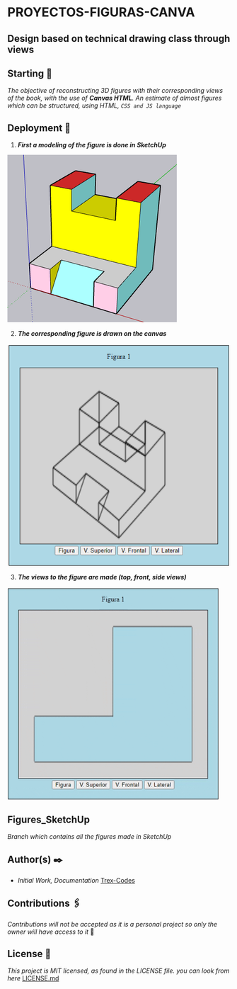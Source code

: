 # PROYECTOS-FIGURAS-CANVA
## Design based on technical drawing class through views

## Starting 📐
_The objective of reconstructing 3D figures with their corresponding views of the book, with the use of **Canvas HTML**. An estimate of almost figures which can be structured, using HTML, `CSS and JS language`_

## Deployment 👾
1. **_First a modeling of the figure is done in SketchUp_**

![img](https://github.com/Trex-Codes/PROYECTOS-FIGURAS-CANVA/blob/master/Assets/Figura%20Sketchup.png)

2. **_The corresponding figure is drawn on the canvas_**

![img](https://github.com/Trex-Codes/PROYECTOS-FIGURAS-CANVA/blob/master/Assets/Figura%20Canvas.png)

3. **_The views to the figure are made (top, front, side views)_**

![img](https://github.com/Trex-Codes/PROYECTOS-FIGURAS-CANVA/blob/master/Assets/gif%20Readme.gif)

## Figures_SketchUp
_Branch which contains all the figures made in SketchUp_

## Author(s) ✒️
- _Initial Work, Documentation_ [Trex-Codes](https://github.com/Trex-Codes)

## Contributions 🖇️
_Contributions will not be accepted as it is a personal project so only the owner will have access to it_ 💬

## License 📄
_This project is MIT licensed, as found in the LICENSE file. you can look from here_ [LICENSE.md](https://github.com/Trex-Codes/PROYECTOS-FIGURAS-CANVA/blob/master/LICENSE)
